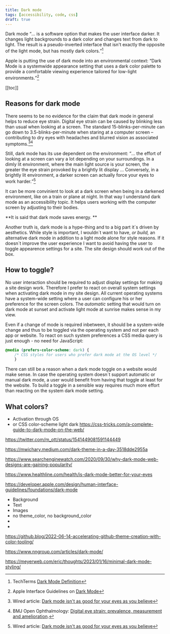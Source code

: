 ```yaml
---
title: Dark mode
tags: [accessibility, code, css]
draft: true
---
```

Dark mode <q>… is a software option that makes the user interface darker. It changes light backgrounds to a dark color and changes text from dark to light. The result is a pseudo-inverted interface that isn't exactly the opposite of the light mode, but has mostly dark colors.</q>[^tech-terms]

Apple is putting the use of dark mode into an environmental context: <q>Dark Mode is a systemwide appearance setting that uses a dark color palette to provide a comfortable viewing experience tailored for low-light environments.</q>[^apple]

[[toc]]

## Reasons for dark mode

There seems to be no evidence for the claim that dark mode in general helps to reduce eye strain. Digital eye strain can be caused by blinking less than usual when looking at a screen. The standard 15-blinks-per-minute can go down to 3.5-blinks-per-minute when staring at a computer screen – contributing to dry eyes with headaches and blurred vision as associated symptoms.[^wired][^bmj]

Still, dark mode has its use dependent on the environment: <q>… the effort of looking at a screen can vary a lot depending on your surroundings. In a dimly lit environment, where the main light source is your screen, the greater the eye strain provoked by a brightly lit display … Conversely, in a brightly lit environment, a darker screen can actually force your eyes to work harder.</q>[^wired]



It can be more convinient to look at a dark screen when being in a darkened environment, like on a train or plane at night. In that way I understand dark mode as an accessibility topic. It helps users working with the computer screen by adjusting to their bodies.

**It is said that dark mode saves energy. **

Another truth is, dark mode is a hype-thing and to a big part it´s driven by aesthetics. While style is important, I wouldn´t want to have, *or build,* an alternative dark mode in addition to a light mode alone for style reasons. If it doesn´t improve the user experience I want to avoid having the user to toggle appearence settings for a site. The site design should work out of the box.


## How to toggle?

No user interaction should be required to adjust display settings for making a site design work. Therefore I prefer to react on overall system settings when activating dark mode in my site design. All current operating systems have a system-wide setting where a user can configure his or her preference for the screen colors. The *automatic* setting that would turn on dark mode at sunset and activate light mode at sunrise makes sense in my view.

Even if a change of mode is required inbetween, it should be a system-wide change and thus to be toggled via the operating system and not per each app or website. To react on such system preferences a CSS media query is just enough - no need for JavaScript:

```css
@media (prefers-color-scheme: dark) {
	/* CSS styles for users who prefer dark mode at the OS level */
	}
```

There can still be a reason when a dark mode toggle on a website would make sense. In case the operating system doesn´t support automatic or manual dark mode, a user would benefit from having that toggle at least for the website. To build a toggle in a sensible way requires much more effort than reacting on the system dark mode setting.





## What colors?




- Activation through OS
- <meta name="color-scheme" content="dark light"> or CSS color-scheme light dark
https://css-tricks.com/a-complete-guide-to-dark-mode-on-the-web/

https://twitter.com/m_ott/status/1541449081591144449

https://mwichary.medium.com/dark-theme-in-a-day-3518dde2955a

https://www.searchenginewatch.com/2020/09/30/why-dark-mode-web-designs-are-gaining-popularity/

https://www.healthline.com/health/is-dark-mode-better-for-your-eyes

https://developer.apple.com/design/human-interface-guidelines/foundations/dark-mode

- Background
- Text
- Images
- no theme_color, no background_color
- <meta name="theme-color" content="{{site.theme_color}}">
- <meta name="theme-color" content="{{site.dark_theme_color || site.theme_color}}" media="(prefers-color-scheme: dark)">

https://github.blog/2022-06-14-accelerating-github-theme-creation-with-color-tooling/

https://www.nngroup.com/articles/dark-mode/

https://meyerweb.com/eric/thoughts/2023/01/16/minimal-dark-mode-styling/

[^tech-terms]: TechTerms [Dark Mode Definition](https://techterms.com/definition/dark_mode)
[^apple]: Apple Interface Guidelines on <a href="https://developer.apple.com/design/human-interface-guidelines/foundations/dark-mode">Dark Mode</a>
[^wired]: Wired article: [Dark mode isn't as good for your eyes as you believe](https://www.wired.co.uk/article/dark-mode-chrome-android-ios-science)
[^bmj]: BMJ Open Ophthalmology: [Digital eye strain: prevalence, measurement and amelioration](https://bmjophth.bmj.com/content/3/1/e000146).
